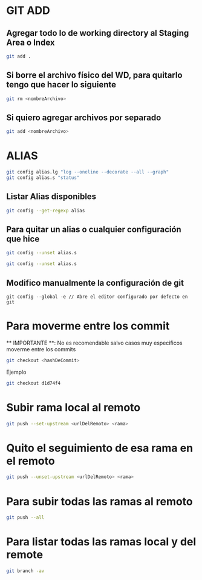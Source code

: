 # GIT ADD

## Agregar todo lo de working directory al Staging Area o Index

```bash
git add .
```

## Si borre el archivo físico del WD, para quitarlo tengo que hacer lo siguiente

```bash
git rm <nombreArchivo>
```

## Si quiero agregar archivos por separado

```bash
git add <nombreArchivo>
```

# ALIAS

```bash
git config alias.lg "log --oneline --decorate --all --graph"
git config alias.s "status"
```

## Listar Alias disponibles

```bash
git config --get-regexp alias
```

## Para quitar un alias o cualquier configuración que hice

```bash
git config --unset alias.s
```

```bash
git config --unset alias.s
```
## Modifico manualmente la configuración de git

```
git config --global -e // Abre el editor configurado por defecto en git
```

# Para moverme entre los commit
** IMPORTANTE **: No es recomendable salvo casos muy especificos moverme entre los commits

```bash
git checkout <hashDeCommit>
```

Ejemplo
```bash
git checkout d1d74f4
```

# Subir rama local al remoto

```bash
git push --set-upstream <urlDelRemoto> <rama>
```

# Quito el seguimiento de esa rama en el remoto

```bash
git push --unset-upstream <urlDelRemoto> <rama>
```

# Para subir todas las ramas al remoto

```bash
git push --all 
```

# Para listar todas las ramas local y del remote

```bash
git branch -av
```